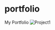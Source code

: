 # portfolio
My Portfolio
![Project1](https://github.com/user-attachments/assets/c1246a92-222c-463c-8539-5bfa186b45d8)
